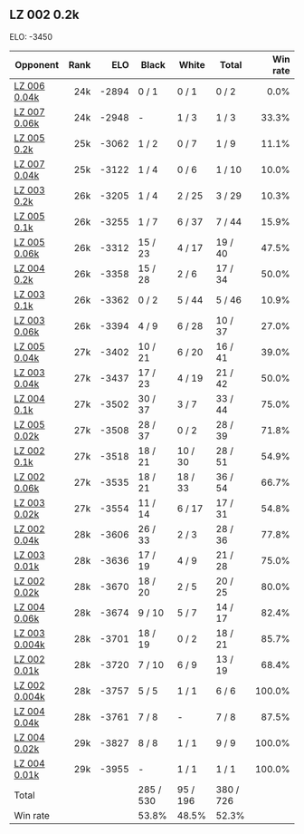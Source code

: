 ## LZ 002 0.2k ##

ELO: -3450

Opponent | Rank | ELO | Black | White | Total | Win rate
---------|-----:|----:|-------|-------|-------|-------:
[LZ 006 0.04k](LZ%20006%200.04k.md) | 24k | -2894 | 0 / 1 | 0 / 1 | 0 / 2 | 0.0%
[LZ 007 0.06k](LZ%20007%200.06k.md) | 24k | -2948 | - | 1 / 3 | 1 / 3 | 33.3%
[LZ 005 0.2k](LZ%20005%200.2k.md) | 25k | -3062 | 1 / 2 | 0 / 7 | 1 / 9 | 11.1%
[LZ 007 0.04k](LZ%20007%200.04k.md) | 25k | -3122 | 1 / 4 | 0 / 6 | 1 / 10 | 10.0%
[LZ 003 0.2k](LZ%20003%200.2k.md) | 26k | -3205 | 1 / 4 | 2 / 25 | 3 / 29 | 10.3%
[LZ 005 0.1k](LZ%20005%200.1k.md) | 26k | -3255 | 1 / 7 | 6 / 37 | 7 / 44 | 15.9%
[LZ 005 0.06k](LZ%20005%200.06k.md) | 26k | -3312 | 15 / 23 | 4 / 17 | 19 / 40 | 47.5%
[LZ 004 0.2k](LZ%20004%200.2k.md) | 26k | -3358 | 15 / 28 | 2 / 6 | 17 / 34 | 50.0%
[LZ 003 0.1k](LZ%20003%200.1k.md) | 26k | -3362 | 0 / 2 | 5 / 44 | 5 / 46 | 10.9%
[LZ 003 0.06k](LZ%20003%200.06k.md) | 26k | -3394 | 4 / 9 | 6 / 28 | 10 / 37 | 27.0%
[LZ 005 0.04k](LZ%20005%200.04k.md) | 27k | -3402 | 10 / 21 | 6 / 20 | 16 / 41 | 39.0%
[LZ 003 0.04k](LZ%20003%200.04k.md) | 27k | -3437 | 17 / 23 | 4 / 19 | 21 / 42 | 50.0%
[LZ 004 0.1k](LZ%20004%200.1k.md) | 27k | -3502 | 30 / 37 | 3 / 7 | 33 / 44 | 75.0%
[LZ 005 0.02k](LZ%20005%200.02k.md) | 27k | -3508 | 28 / 37 | 0 / 2 | 28 / 39 | 71.8%
[LZ 002 0.1k](LZ%20002%200.1k.md) | 27k | -3518 | 18 / 21 | 10 / 30 | 28 / 51 | 54.9%
[LZ 002 0.06k](LZ%20002%200.06k.md) | 27k | -3535 | 18 / 21 | 18 / 33 | 36 / 54 | 66.7%
[LZ 003 0.02k](LZ%20003%200.02k.md) | 27k | -3554 | 11 / 14 | 6 / 17 | 17 / 31 | 54.8%
[LZ 002 0.04k](LZ%20002%200.04k.md) | 28k | -3606 | 26 / 33 | 2 / 3 | 28 / 36 | 77.8%
[LZ 003 0.01k](LZ%20003%200.01k.md) | 28k | -3636 | 17 / 19 | 4 / 9 | 21 / 28 | 75.0%
[LZ 002 0.02k](LZ%20002%200.02k.md) | 28k | -3670 | 18 / 20 | 2 / 5 | 20 / 25 | 80.0%
[LZ 004 0.06k](LZ%20004%200.06k.md) | 28k | -3674 | 9 / 10 | 5 / 7 | 14 / 17 | 82.4%
[LZ 003 0.004k](LZ%20003%200.004k.md) | 28k | -3701 | 18 / 19 | 0 / 2 | 18 / 21 | 85.7%
[LZ 002 0.01k](LZ%20002%200.01k.md) | 28k | -3720 | 7 / 10 | 6 / 9 | 13 / 19 | 68.4%
[LZ 002 0.004k](LZ%20002%200.004k.md) | 28k | -3757 | 5 / 5 | 1 / 1 | 6 / 6 | 100.0%
[LZ 004 0.04k](LZ%20004%200.04k.md) | 28k | -3761 | 7 / 8 | - | 7 / 8 | 87.5%
[LZ 004 0.02k](LZ%20004%200.02k.md) | 29k | -3827 | 8 / 8 | 1 / 1 | 9 / 9 | 100.0%
[LZ 004 0.01k](LZ%20004%200.01k.md) | 29k | -3955 | - | 1 / 1 | 1 / 1 | 100.0%
Total | | | 285 / 530 | 95 / 196 | 380 / 726 | 
Win rate| | | 53.8% | 48.5% | 52.3% | 
